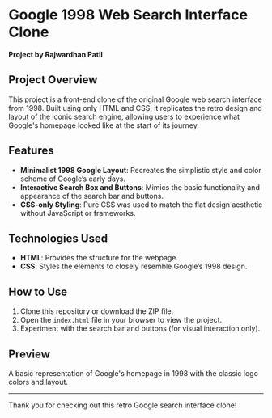 # Google 1998 Web Search Interface Clone

**Project by Rajwardhan Patil**

## Project Overview

This project is a front-end clone of the original Google web search interface from 1998. Built using only HTML and CSS, it replicates the retro design and layout of the iconic search engine, allowing users to experience what Google's homepage looked like at the start of its journey.

## Features

- **Minimalist 1998 Google Layout**: Recreates the simplistic style and color scheme of Google’s early days.
- **Interactive Search Box and Buttons**: Mimics the basic functionality and appearance of the search bar and buttons.
- **CSS-only Styling**: Pure CSS was used to match the flat design aesthetic without JavaScript or frameworks.

## Technologies Used

- **HTML**: Provides the structure for the webpage.
- **CSS**: Styles the elements to closely resemble Google’s 1998 design.

## How to Use

1. Clone this repository or download the ZIP file.
2. Open the `index.html` file in your browser to view the project.
3. Experiment with the search bar and buttons (for visual interaction only).

## Preview

A basic representation of Google's homepage in 1998 with the classic logo colors and layout.

---

Thank you for checking out this retro Google search interface clone!
